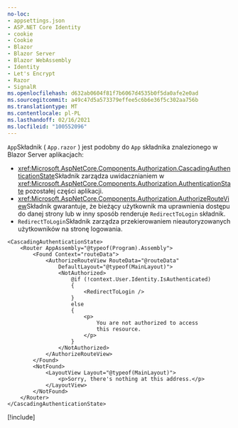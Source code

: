 ```yaml
---
no-loc:
- appsettings.json
- ASP.NET Core Identity
- cookie
- Cookie
- Blazor
- Blazor Server
- Blazor WebAssembly
- Identity
- Let's Encrypt
- Razor
- SignalR
ms.openlocfilehash: d632ab0604f81f7b6067d4535b0f5da0afe2e0ad
ms.sourcegitcommit: a49c47d5a573379effee5c6b6e36f5c302aa756b
ms.translationtype: MT
ms.contentlocale: pl-PL
ms.lasthandoff: 02/16/2021
ms.locfileid: "100552096"
---
```

`App`Składnik ( `App.razor` ) jest podobny do `App` składnika znalezionego w Blazor Server aplikacjach:

* <xref:Microsoft.AspNetCore.Components.Authorization.CascadingAuthenticationState>Składnik zarządza uwidacznianiem w <xref:Microsoft.AspNetCore.Components.Authorization.AuthenticationState> pozostałej części aplikacji.
* <xref:Microsoft.AspNetCore.Components.Authorization.AuthorizeRouteView>Składnik gwarantuje, że bieżący użytkownik ma uprawnienia dostępu do danej strony lub w inny sposób renderuje `RedirectToLogin` składnik.
* `RedirectToLogin`Składnik zarządza przekierowaniem nieautoryzowanych użytkowników na stronę logowania.

```razor
<CascadingAuthenticationState>
    <Router AppAssembly="@typeof(Program).Assembly">
        <Found Context="routeData">
            <AuthorizeRouteView RouteData="@routeData" 
                DefaultLayout="@typeof(MainLayout)">
                <NotAuthorized>
                    @if (!context.User.Identity.IsAuthenticated)
                    {
                        <RedirectToLogin />
                    }
                    else
                    {
                        <p>
                            You are not authorized to access 
                            this resource.
                        </p>
                    }
                </NotAuthorized>
            </AuthorizeRouteView>
        </Found>
        <NotFound>
            <LayoutView Layout="@typeof(MainLayout)">
                <p>Sorry, there's nothing at this address.</p>
            </LayoutView>
        </NotFound>
    </Router>
</CascadingAuthenticationState>
```

[!include[](../prefer-exact-matches.md)]
